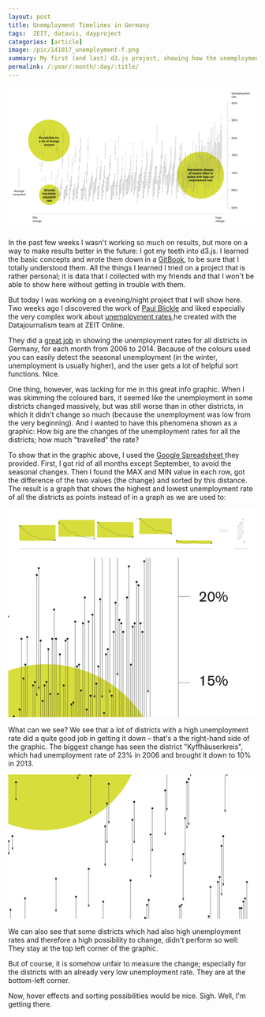 ```yaml
---
layout: post
title: Unemployment Timelines in Germany
tags:  ZEIT, datavis, dayproject
categories: [article]
image: /pic/141017_unemployment-f.png
summary: My first (and last) d3.js project, showing how the unemployment rate in all German counties between 2006 and 2014.
permalink: /:year/:month/:day/:title/
---
```


![IMAGE](/pic/141017_unemployment3.png)

<p>In the past few weeks I wasn't working so much on results, but more on a way to make results better in the future: I got my teeth into d3.js. I learned the basic concepts and wrote them down in a <a href="gitbook.io" target="_blank">GitBook</a>, to be sure that I totally understood them. All the things I learned I tried on a project that is rather personal; it is data that I collected with my friends and that I won't be able to show here without getting in trouble with them.</p>
<p>But today I was working on a evening/night project that I will show here. Two weeks ago I discovered the work of <a href="http://www.colorful-data.net/paul/" target="_blank">Paul Blickle</a> and liked especially the very complex work about <a href="http://www.colorful-data.net/paul/informationdesign/unemployment-rates/" target="_blank">unemployment rates </a>he created with the Datajournalism team at ZEIT Online.&nbsp;</p>
<p>They did a <a href="http://www.zeit.de/wirtschaft/arbeitslosigkeit" target="_blank">great job</a> in showing the unemployment rates for all districts in Germany, for each month from 2006 to 2014. Because of the colours used you can easily detect the seasonal unemployment (in the winter, unemployment is usually higher), and the user gets a lot of helpful sort functions. Nice.&nbsp;</p>
<p><span>One thing, however, was lacking for me in this great info graphic. When I was skimming the coloured bars, it seemed like the unemployment in some districts changed massively, but was still worse than in other districts, in which it didn't change so much (because the unemployment was low from the very beginning). And I wanted to have this phenomena shown as a graphic: How big are the changes of the unemployment rates for all the districts; how much "travelled" the rate?&nbsp;</span></p>

<p>To show that in the graphic above, I used the <a href="https://docs.google.com/spreadsheet/ccc?key=0Aq_8fKCw925zdGtmLUJFbTNHcS1fSDNxMXhpckNUemc" target="_blank">Google Spreadsheet </a>they provided. First, I got rid of all months except September, to avoid the seasonal changes. Then I found the MAX and MIN value in each row, got the difference of the two values (the change) and sorted by this distance. The result is a graph that shows the highest and lowest unemployment rate of all the districts as points instead of in a graph as we are used to:&nbsp;</p>

![IMAGE](/pic/141017_unemployment4.png)
![IMAGE](/pic/141017_unemployment.png)

<p>What can we see? We see that a lot of districts with a high unemployment rate did a quite good job in getting it down &ndash; that's a the right-hand side of the graphic. The biggest change has seen the district "Kyffh&auml;userkreis", which had unemployment rate of 23% in 2006 and brought it down to 10% in 2013.&nbsp;</p>

![IMAGE](/pic/141017_unemployment2.png)

<p>We can also see that some districts which had also high unemployment rates and therefore a high possibility to change, didn't perform so well: They stay at the top left corner of the graphic.&nbsp;</p>
<p>But of course, it is somehow unfair to measure the change; especially for the districts with an already very low unemployment rate. They are at the bottom-left corner.&nbsp;</p>
<p>Now, hover effects and sorting possibilities would be nice. Sigh. Well, I'm getting there.&nbsp;</p>
